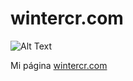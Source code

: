 # wintercr.com

![Alt Text](https://thumbs.gfycat.com/MediocreUnequaledBullfrog-size_restricted.gif)

Mi página [wintercr.com](https://wintercr.com)